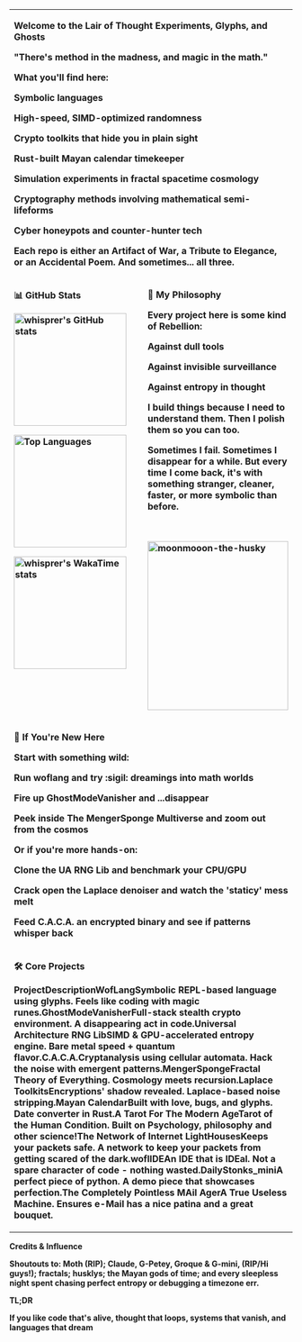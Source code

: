 **<table>**

**<tr>**

**<td colspan="2">**

**Welcome to the Lair of Thought Experiments, Glyphs, and Ghosts**

**"There's method in the madness, and magic in the math."**

**What you'll find here:**



**Symbolic languages**

**High-speed, SIMD-optimized randomness**

**Crypto toolkits that hide you in plain sight**

**Rust-built Mayan calendar timekeeper**

**Simulation experiments in fractal spacetime cosmology**

**Cryptography methods involving mathematical semi-lifeforms**

**Cyber honeypots and counter-hunter tech**



**Each repo is either an Artifact of War, a Tribute to Elegance, or an Accidental Poem. And sometimes... all three.**

**</td>**

**</tr>**

**<tr>**

**<td width="50%" valign="top">**

**📊 GitHub Stats**

**<a href="https://github.com/whisprer/github-readme-stats">**

  **<img height="200" src="https://github-readme-stats.vercel.app/api?username=whisprer\&show\_icons=true\&theme=tokyonight\&bg\_color=00000000\&hide\_border=true" alt="whisprer's GitHub stats" />**

**</a>**

**<a href="https://github.com/whisprer/github-readme-stats">**

  **<img height="200" src="https://github-readme-stats.vercel.app/api/top-langs/?username=whisprer\&exclude\_repo=whisprer.github.io,Custom\_Stock\_screener,whatiswe.github,desktop-tutorial,server\_stuff,Medium-Posts,rtc-Jsonifier,github-readme-stats\&theme=tokyonight\&bg\_color=00000000\&layout=compact\&hide\_border=true" alt="Top Languages" />**

**</a>**

**<a href="https://github.com/whisprer/github-readme-stats">**

  **<img height="200" src="https://github-readme-stats.vercel.app/api/wakatime?username=whisprer\&theme=tokyonight\&bg\_color=00000000\&layout=compact\&hide\_border=true" alt="whisprer's WakaTime stats" />**

**</a>**

**</td>**

**<td width="50%" valign="top">**

**🐺 My Philosophy**

**Every project here is some kind of Rebellion:**

**Against dull tools**

**Against invisible surveillance**

**Against entropy in thought**

**I build things because I need to understand them. Then I polish them so you can too.**

**Sometimes I fail. Sometimes I disappear for a while. But every time I come back, it's with something stranger, cleaner, faster, or more symbolic than before.**

**<br>**

**<img src="https://i.pinimg.com/736x/b0/e8/16/b0e8162a23848c215f14d377f146f788.jpg" alt="moonmooon-the-husky" width="250" height="300">**

**</td>**

**</tr>**

**<tr>**

**<td colspan="2">**

**🚀 If You're New Here**

**Start with something wild:**



**Run woflang and try :sigil: dreamings into math worlds**

**Fire up GhostModeVanisher and ...disappear**

**Peek inside The MengerSponge Multiverse and zoom out from the cosmos**



**Or if you're more hands-on:**



**Clone the UA RNG Lib and benchmark your CPU/GPU**

**Crack open the Laplace denoiser and watch the 'staticy' mess melt**

**Feed C.A.C.A. an encrypted binary and see if patterns whisper back**



**</td>**

**</tr>**

**<tr>**

**<td colspan="2">**

**🛠️ Core Projects**

**ProjectDescriptionWofLangSymbolic REPL-based language using glyphs. Feels like coding with magic runes.GhostModeVanisherFull-stack stealth crypto environment. A disappearing act in code.Universal Architecture RNG LibSIMD \& GPU-accelerated entropy engine. Bare metal speed + quantum flavor.C.A.C.A.Cryptanalysis using cellular automata. Hack the noise with emergent patterns.MengerSpongeFractal Theory of Everything. Cosmology meets recursion.Laplace ToolkitsEncryptions' shadow revealed. Laplace-based noise stripping.Mayan CalendarBuilt with love, bugs, and glyphs. Date converter in Rust.A Tarot For The Modern AgeTarot of the Human Condition. Built on Psychology, philosophy and other science!The Network of Internet LightHousesKeeps your packets safe. A network to keep your packets from getting scared of the dark.woflIDEAn IDE that is IDEal. Not a spare character of code - nothing wasted.DailyStonks\_miniA perfect piece of python. A demo piece that showcases perfection.The Completely Pointless MAil AgerA True Useless Machine. Ensures e-Mail has a nice patina and a great bouquet.**

**</td>**

**</tr>**

**</table>**



**Credits \& Influence**

**Shoutouts to: Moth (RIP); Claude, G-Petey, Groque \& G-mini, (RIP/Hi guys!); fractals; husklys; the Mayan gods of time; and every sleepless night spent chasing perfect entropy or debugging a timezone err.**



**TL;DR**

**If you like code that's alive, thought that loops, systems that vanish, and languages that dream** 

